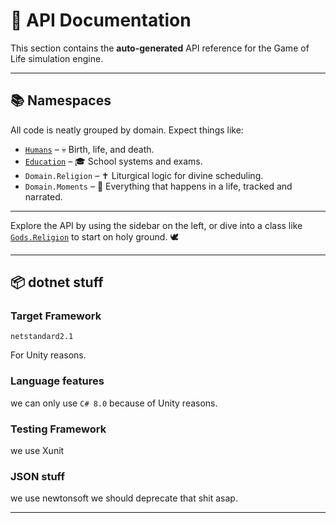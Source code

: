 # 🧾 API Documentation

This section contains the **auto-generated** API reference for the Game of Life
simulation engine.

---

## 📚 Namespaces

All code is neatly grouped by domain. Expect things like:

- [`Humans`](xref:Humans) – 💀 Birth, life, and death.
- [`Education`](xref:Education) – 🎓 School systems and exams.
- `Domain.Religion` – ✝️ Liturgical logic for divine scheduling.
- `Domain.Moments` – 📆 Everything that happens in a life, tracked and narrated.

---

Explore the API by using the sidebar on the left, or dive into a class like
[`Gods.Religion`](xref:Gods.Religion) to start on holy ground. 🕊️

---

## 📦 dotnet stuff

### Target Framework

`netstandard2.1`

For Unity reasons.

### Language features

we can only use `C# 8.0` because of Unity reasons.

### Testing Framework

we use Xunit

### JSON stuff

we use newtonsoft we should deprecate that shit asap.

---
